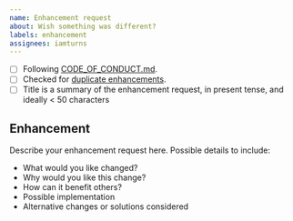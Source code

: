 ```yaml
---
name: Enhancement request
about: Wish something was different?
labels: enhancement
assignees: iamturns
---
```


<!--
Thanks for contributing!
Put an x in the checklist boxes that apply: [X]. You can also fill these out after creating the PR.
If you're unsure about any of them, don't hesitate to ask. We're here to help!
-->

- [ ] Following [CODE_OF_CONDUCT.md](https://github.com/iamturns/create-exposed-app/blob/master/CODE_OF_CONDUCT.md).
- [ ] Checked for [duplicate enhancements](https://github.com/iamturns/create-exposed-app/issues?q=label%3Aenhancement).
- [ ] Title is a summary of the enhancement request, in present tense, and ideally < 50 characters

## Enhancement

Describe your enhancement request here. Possible details to include:

- What would you like changed?
- Why would you like this change?
- How can it benefit others?
- Possible implementation
- Alternative changes or solutions considered
